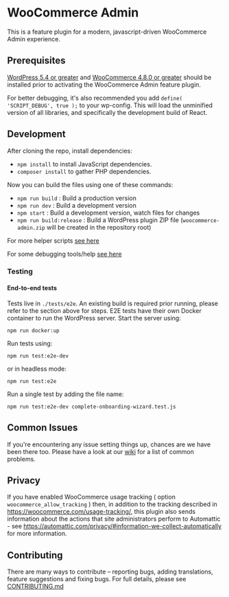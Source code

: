 # WooCommerce Admin

This is a feature plugin for a modern, javascript-driven WooCommerce Admin experience.

## Prerequisites

[WordPress 5.4 or greater](https://wordpress.org/download/) and [WooCommerce 4.8.0 or greater](https://wordpress.org/plugins/woocommerce/) should be installed prior to activating the WooCommerce Admin feature plugin.

For better debugging, it's also recommended you add `define( 'SCRIPT_DEBUG', true );` to your wp-config. This will load the unminified version of all libraries, and specifically the development build of React.

## Development

After cloning the repo, install dependencies:

-   `npm install` to install JavaScript dependencies.
-   `composer install` to gather PHP dependencies.

Now you can build the files using one of these commands:

-   `npm run build` : Build a production version
-   `npm run dev` : Build a development version
-   `npm start` : Build a development version, watch files for changes
-   `npm run build:release` : Build a WordPress plugin ZIP file (`woocommerce-admin.zip` will be created in the repository root)

For more helper scripts [see here](./CONTRIBUTING.md#helper-scripts)

For some debugging tools/help [see here](./CONTRIBUTING.md#debugging)

### Testing

#### End-to-end tests

Tests live in `./tests/e2e`. An existing build is required prior running, please refer to the section above for steps. E2E tests have their own Docker container to run the WordPress server. Start
the server using:

```
npm run docker:up
```

Run tests using:

```
npm run test:e2e-dev
```

or in headless mode:

```
npm run test:e2e
```

Run a single test by adding the file name:

```
npm run test:e2e-dev complete-onboarding-wizard.test.js
```

## Common Issues

If you're encountering any issue setting things up, chances are we have been there too. Please have a look at our [wiki](https://github.com/woocommerce/woocommerce-admin/wiki/Common-Issues) for a list of common problems.

## Privacy

If you have enabled WooCommerce usage tracking ( option `woocommerce_allow_tracking` ) then, in addition to the tracking described in https://woocommerce.com/usage-tracking/, this plugin also sends information about the actions that site administrators perform to Automattic - see https://automattic.com/privacy/#information-we-collect-automatically for more information.

## Contributing

There are many ways to contribute – reporting bugs, adding translations, feature suggestions and fixing bugs. For full details, please see [CONTRIBUTING.md](./CONTRIBUTING.md)
